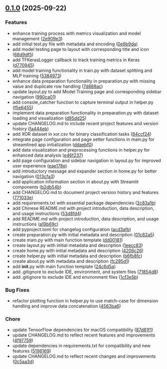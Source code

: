 <!-- insertion marker -->
<a name="0.1.0"></a>

## [0.1.0](https://github.com/DaoChaShao/py-st-ml-mlp/compare/a18cfc751301bd9fe4734dd18cc8aee14f791cf4...0.1.0) (2025-09-22)

### Features

- enhance training process with metrics visualization and model management ([2e909e3](https://github.com/DaoChaShao/py-st-ml-mlp/commit/2e909e3c1b6501f6093491e0f66a69efad3b8ae2))
- add initial test.py file with metadata and encoding ([0e6b9da](https://github.com/DaoChaShao/py-st-ml-mlp/commit/0e6b9daa58acf618d0cb1c2322e7abbcb708fefb))
- add model testing page to layout with corresponding title and icon ([68d9df5](https://github.com/DaoChaShao/py-st-ml-mlp/commit/68d9df5f5a787784770c4fce9b644da989c57d88))
- add TFKerasLogger callback to track training metrics in Keras ([d770945](https://github.com/DaoChaShao/py-st-ml-mlp/commit/d7709455df87e345fd912cf5ed8df17daa8ce8b6))
- add model training functionality in train.py with dataset splitting and MLP training ([5384973](https://github.com/DaoChaShao/py-st-ml-mlp/commit/538497352df34585e5d45dd8f4f8a241d899e446))
- enhance data preparation functionality in preparation.py with missing value and duplicate row handling ([7d888ac](https://github.com/DaoChaShao/py-st-ml-mlp/commit/7d888acf050f21173a09458f1b4c1d6103333c39))
- update layout.py to add Model Training page and corresponding sidebar navigation ([990ca01](https://github.com/DaoChaShao/py-st-ml-mlp/commit/990ca01b25158ea54254cefbe8e5371ddbce8838))
- add console_catcher function to capture terminal output in helper.py ([f5e6455](https://github.com/DaoChaShao/py-st-ml-mlp/commit/f5e64555a8328f25145cbb4138077d6fb399d51d))
- implement data preparation functionality in preparation.py with dataset loading and visualization ([d95dd25](https://github.com/DaoChaShao/py-st-ml-mlp/commit/d95dd2517961aaee0a0c693947b0b29cad16d6d7))
- update CHANGELOG.md to include recent project features and version history ([fa444eb](https://github.com/DaoChaShao/py-st-ml-mlp/commit/fa444eb9992ff795f57c9d17ea87f513c6d2a5ef))
- add XOR dataset in xor.csv for binary classification tasks ([84ccf24](https://github.com/DaoChaShao/py-st-ml-mlp/commit/84ccf2400ec2f682ef081c38c47ec5643a532a60))
- integrate page configuration and page setter functions in main.py for streamlined app initialization ([ddaebf0](https://github.com/DaoChaShao/py-st-ml-mlp/commit/ddaebf0ab5e52dc8084c31fe2f7835479742d83f))
- add data visualization and preprocessing functions in helper.py for enhanced data analysis ([e46f237](https://github.com/DaoChaShao/py-st-ml-mlp/commit/e46f237aee62da614f2c8bf8c79cedf3bf63b656))
- add page configuration and sidebar navigation in layout.py for improved user experience ([eae178e](https://github.com/DaoChaShao/py-st-ml-mlp/commit/eae178e0249f5eb0787572d1a7ac2c07030a4ba5))
- add introductory message and expander section in home.py for better navigation ([013cfa3](https://github.com/DaoChaShao/py-st-ml-mlp/commit/013cfa334935ef18e49097f9f89c4ed122fa79eb))
- add application information section in about.py with Streamlit components ([b2db54b](https://github.com/DaoChaShao/py-st-ml-mlp/commit/b2db54bc8848a419eb5cecba91894728c17a2482))
- add CHANGELOG.md to document project version history and features ([771033e](https://github.com/DaoChaShao/py-st-ml-mlp/commit/771033ea3198e2972bd1866a5377efecec9f15a8))
- add requirements.txt with essential package dependencies ([2c83a1b](https://github.com/DaoChaShao/py-st-ml-mlp/commit/2c83a1b999a9316e779a7a161863c1ed9a12e465))
- add Chinese README.md with project introduction, data description, and usage instructions ([53d8fd4](https://github.com/DaoChaShao/py-st-ml-mlp/commit/53d8fd47213185d5068ff6ea48af171536310451))
- add README.md with project introduction, data description, and usage instructions ([a19b69c](https://github.com/DaoChaShao/py-st-ml-mlp/commit/a19b69c3385160ed12b66d5f7b6adb0d97f02193))
- add pyproject.toml for changelog configuration ([acd3afb](https://github.com/DaoChaShao/py-st-ml-mlp/commit/acd3afb36ae970a8d5445e5cb16ab8316ce40804))
- create preparation.py with initial metadata and description ([01c82a5](https://github.com/DaoChaShao/py-st-ml-mlp/commit/01c82a55f68319b0a3f7cad7fe2a6f4741ca238b))
- create main.py with main function template ([dd00181](https://github.com/DaoChaShao/py-st-ml-mlp/commit/dd00181b45827ef699e68b5301b20619ff9ed078))
- create layout.py with initial metadata and description ([1eecc83](https://github.com/DaoChaShao/py-st-ml-mlp/commit/1eecc83901ba41c53d00be6b8b0a854fb8011d98))
- create home.py with initial metadata and description ([4206c26](https://github.com/DaoChaShao/py-st-ml-mlp/commit/4206c26e6a140ee9766215ed1da68c2c95d147b5))
- create helper.py with initial metadata and description ([b6fb8fc](https://github.com/DaoChaShao/py-st-ml-mlp/commit/b6fb8fc2e90a5b52d70752a330751fe64f54248c))
- create about.py with metadata and description ([fc295d1](https://github.com/DaoChaShao/py-st-ml-mlp/commit/fc295d1bb721af66a903c30554dc0059a58d8ba6))
- add __init__.py with main function template ([24c6d5a](https://github.com/DaoChaShao/py-st-ml-mlp/commit/24c6d5a36dfba980fc882991879a835ecb114050))
- add .gitignore to exclude IDE, environment, and system files ([71854d8](https://github.com/DaoChaShao/py-st-ml-mlp/commit/71854d8a4b80f1d63354dd8754260a1d2b1b80d2))
- add .gitignore to exclude IDE and environment files ([1cf3e5b](https://github.com/DaoChaShao/py-st-ml-mlp/commit/1cf3e5b0aaeae12f1d95c9732ff4ec7642ec8e5b))

### Bug Fixes

- refactor plotting function in helper.py to use match-case for dimension handling and improve data concatenation ([4563ba6](https://github.com/DaoChaShao/py-st-ml-mlp/commit/4563ba67c23ca4182c6df2c81626ec392173f8b2))

### Chore

- update TensorFlow dependencies for macOS compatibility ([87d81f1](https://github.com/DaoChaShao/py-st-ml-mlp/commit/87d81f13eea9c3d0e648343aeba61e37b512f241))
- update CHANGELOG.md to reflect recent features and improvements ([4f97759](https://github.com/DaoChaShao/py-st-ml-mlp/commit/4f97759690d6490ea5d611c94ad13cfdacbc25eb))
- update dependencies in requirements.txt for compatibility and new features ([5196169](https://github.com/DaoChaShao/py-st-ml-mlp/commit/519616916a0526cd34dfb917b8fc71b6951f2f1f))
- update CHANGELOG.md to reflect recent changes and improvements ([0c5aa3d](https://github.com/DaoChaShao/py-st-ml-mlp/commit/0c5aa3d5d2084fc23aaa49d79e0a1cace9d3e9dc))

